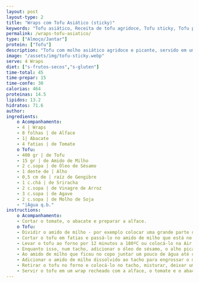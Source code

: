 ```yaml
---
layout: post
layout-type: 2
title: "Wraps com Tofu Asiático (sticky)"
keywords: "Tofu asiático, Receita de tofu agridoce, Tofu sticky, Tofu picante, Molho asiático caseiro, Wrap vegano com tofu, Receita saudável de wraps vegan, Tofu com molho de soja e gengibre, Almoço ou jantar rápido, Alimentação plant-based"
permalink: /wraps-tofu-asiatico/
type: ["Almoço/Jantar"]
protein: ["Tofu"]
description: "Tofu com molho asiático agridoce e picante, servido em um wrap e com salada"
image: "/assets/img/tofu-sticky.webp"
serve: 4 Wraps
diet: ["s-frutos-secos","s-gluten"]
time-total: 45
time-prepar: 15
time-confe: 30 
calorias: 464
proteinas: 14.5
lipidos: 13.2
hidratos: 71.6
author: 
ingredients:
    o Acompanhamento:
    - 4 | Wraps
    - 8 folhas | de Alface
    - 1| Abacate
    - ⁠4 fatias | de Tomate
    o Tofu:
    - 400 gr | de Tofu
    - 15 gr | de Amido de Milho
    - 2 c.sopa | de Óleo de Sésamo 
    - 1 dente de | Alho
    - 0,5 cm de | raíz de Gengibre
    - 1 c.chá | de Sriracha
    - 2 c.sopa | de Vinagre de Arroz
    - 3 c.sopa | de Agave
    - 2 c.sopa | de Molho de Soja
    - "|Água q.b."
instructions:
    o Acompanhamento:
    - Cortar o tomate, o abacate e preparar a alface. 
    o Tofu:
    - Dividir o amido de milho - por exemplo colocar uma grande parte do amido num prato e o restante num copo.
    - Cortar o tofu em fatias e passá-lo no amido de milho que está no prato, como se o quiséssemos panar.
    - Levar o tofu ao forno por 12 minutos a 180ºC ou colocá-lo na Air Fryer (normalmente não demora tanto tempo). Ir verificando para que não fique seco.
    - Enquanto isso, num tacho, adicionar o óleo de sésamo, o alho picado, a raíz de gengibre ralada, o sriracha, o vinagre de arroz, o agave e o molho de soja. Misturar bem e aquecer durante 5 minutos.
    - Ao amido de milho que ficou no copo juntar um pouco de água até que fique completamente dissolvido.
    - Adicionar o amido de milho dissolvido ao tacho para engrossar o molho.
    - Retirar o tofu no forno e colocá-lo no tacho, misturar, deixar um pouco para que ganhe o sabor. Retirar.
    - Servir o tofu em um wrap recheado com a alface, o tomate e o abacate.
---
```

